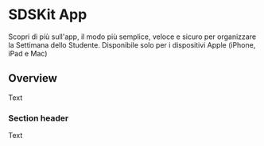 # SDSKit App

Scopri di più sull'app, il modo più semplice, veloce e sicuro per organizzare la Settimana dello Studente. Disponibile solo per i dispositivi Apple (iPhone, iPad e Mac)

## Overview

<!--@START_MENU_TOKEN@-->Text<!--@END_MENU_TOKEN@-->

### Section header

<!--@START_MENU_TOKEN@-->Text<!--@END_MENU_TOKEN@-->

